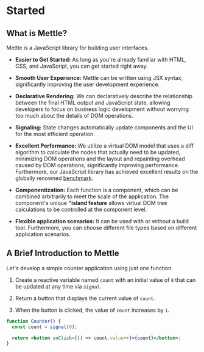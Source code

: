 # Started

## What is Mettle?

Mettle is a JavaScript library for building user interfaces.

- **Easier to Get Started:** As long as you're already familiar with HTML, CSS, and JavaScript, you can get started right away.

- **Smooth User Experience:** Mettle can be written using JSX syntax, significantly improving the user development experience.

- **Declarative Rendering:** We can declaratively describe the relationship between the final HTML output and JavaScript state, allowing developers to focus on business logic development without worrying too much about the details of DOM operations.

- **Signaling:** State changes automatically update components and the UI for the most efficient operation.

- **Excellent Performance:** We utilize a virtual DOM model that uses a diff algorithm to calculate the nodes that actually need to be updated, minimizing DOM operations and the layout and repainting overhead caused by DOM operations, significantly improving performance. Furthermore, our JavaScript library has achieved excellent results on the globally renowned [benchmark](https://github.com/krausest/js-framework-benchmark).

- **Componentization:** Each function is a component, which can be combined arbitrarily to meet the scale of the application. The component's unique **"island feature** allows virtual DOM tree calculations to be controlled at the component level.

- **Flexible application scenarios:** It can be used with or without a build tool. Furthermore, you can choose different file types based on different application scenarios.

## A Brief Introduction to Mettle

Let's develop a simple counter application using just one function.

1. Create a reactive variable named `count` with an initial value of `0` that can be updated at any time via `signal`.

2. Return a button that displays the current value of `count`.

3. When the button is clicked, the value of `count` increases by `1`.

```jsx
function Counter() {
  const count = signal(0);

  return <button onClick={() => count.value++}>{count}</button>;
}
```
